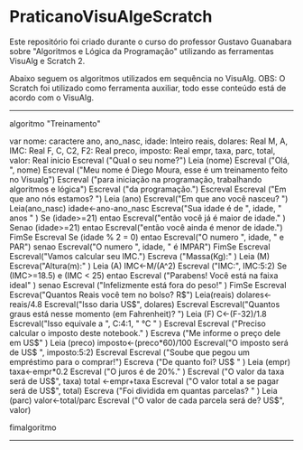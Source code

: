 # PraticanoVisuAlgeScratch
 Este repositório foi criado durante o curso do professor Gustavo Guanabara sobre "Algoritmos e Lógica da Programação" utilizando as ferramentas VisuAlg e Scratch 2.

 Abaixo seguem os algoritmos utilizados em sequência no VisuAlg.
 OBS: O Scratch foi utilizado como ferramenta auxiliar, todo esse conteúdo está de acordo com o VisuAlg.

------------------------------------------------------------
algoritmo "Treinamento"

var
   nome: caractere
   ano, ano_nasc, idade: Inteiro
   reais, dolares: Real
   M, A, IMC: Real
   F, C, C2, F2: Real
   preco, imposto: Real
   empr, taxa, parc, total, valor: Real
inicio
      Escreval ("Qual o seu nome?")
      Leia (nome)
      Escreval ("Olá, ", nome)
      Escreval ("Meu nome é Diego Moura, esse é um treinamento feito no Visualg")
      Escreval ("para iniciação na programação, trabalhando algoritmos e lógica")
      Escreval ("da programação.")
      Escreval
      Escreval ("Em que ano nós estamos? ")
      Leia (ano)
      Escreval("Em que ano você nasceu? ")
      Leia(ano_nasc)
      idade<-ano-ano_nasc
      Escreva("Sua idade é de ", idade, " anos " )
      Se (idade>=21) entao
      Escreval("então você já é maior de idade." )
      Senao (idade>=21) entao
      Escreval("então você ainda é menor de idade.")
      FimSe
      Escreval
      Se (idade % 2 = 0) entao
      Escreval("O numero ", idade, " e PAR")
      senao
      Escreval("O numero ", idade, " é IMPAR")
      FimSe
      Escreval
      Escreval("Vamos calcular seu IMC.")
      Escreva ("Massa(Kg):" )
      Leia (M)
      Escreva("Altura(m):" )
      Leia (A)
      IMC<-M/(A^2)
      Escreval ("IMC:", IMC:5:2)
      Se (IMC>=18.5) e (IMC < 25) entao
      Escreval ("Parabens! Você está na faixa ideal" )
      senao
      Escreval ("Infelizmente está fora do peso!" )
      FimSe
      Escreval
      Escreva("Quantos Reais você tem no bolso? R$")
      Leia(reais)
      dolares<-reais/4.8
      Escreval("Isso daria US$", dolares)
      Escreval
      Escreval("Quantos graus está nesse momento (em Fahrenheit)? ")
      Leia (F)
      C<-(F-32)/1.8
      Escreval("Isso equivale a ", C:4:1, " °C " )
      Escreval
      Escreval ("Preciso calcular o imposto deste notebook." )
      Escreva ("Me informe o preço dele em US$" )
      Leia (preco)
      imposto<-(preco*60)/100
      Escreval("O imposto será de US$ ", imposto:5:2)
      Escreval
      Escreval ("Soube que pegou um empréstimo para o comprar!")
      Escreva ("De quanto foi? US$ " )
      Leia (empr)
      taxa<-empr*0.2
      Escreval ("O juros é de 20%." )
      Escreval ("O valor da taxa será de US$", taxa)
      total <-empr+taxa
      Escreval ("O valor total a se pagar será de US$", total)
      Escreva ("Foi dividida em quantas parcelas? " )
      Leia (parc)
      valor<-total/parc
      Escreval ("O valor de cada parcela será de? US$", valor)
      
      
fimalgoritmo

------------------------------------------------------------